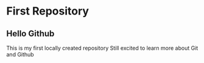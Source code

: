 # First Repository

## Hello Github

This is my first locally created repository
Still excited to learn more about Git and Github
